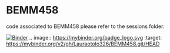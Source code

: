 # BEMM458
code associated to BEMM458
please refer to the sessions folder.

[![Binder](https://mybinder.org/badge_logo.svg)](https://mybinder.org/v2/gh/Lauraotolo326/BEMM458.git/HEAD)
.. image:: https://mybinder.org/badge_logo.svg
 :target: https://mybinder.org/v2/gh/Lauraotolo326/BEMM458.git/HEAD

